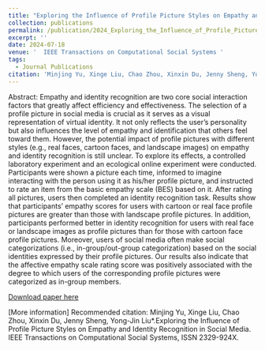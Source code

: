 ```yaml
---
title: "Exploring the Influence of Profile Picture Styles on Empathy and Identity Recognition in Social Media"
collection: publications
permalink: /publication/2024_Exploring_the_Influence_of_Profile_Picture_Styles_on_Empathy_and_Identity_Recognition_in_Social_Media
excerpt: ''
date: 2024-07-18
venue: '  IEEE Transactions on Computational Social Systems '
tags:
  - Journal Publications
citation: 'Minjing Yu, Xinge Liu, Chao Zhou, Xinxin Du, Jenny Sheng, Yong-Jin Liu*.Exploring the Influence of Profile Picture Styles on Empathy and Identity Recognition in Social Media. IEEE Transactions on Computational Social Systems, ISSN 2329-924X.'
---
```


Abstract: Empathy and identity recognition are two core social interaction factors that greatly affect efficiency and effectiveness. The selection of a profile picture in social media is crucial as it serves as a visual representation of virtual identity. It not only reflects the user’s personality but also influences the level of empathy and identification that others feel toward them. However, the potential impact of profile pictures with different styles (e.g., real faces, cartoon faces, and landscape images) on empathy and identity recognition is still unclear. To explore its effects, a controlled laboratory experiment and an ecological online experiment were conducted. Participants were shown a picture each time, informed to imagine interacting with the person using it as his/her profile picture, and instructed to rate an item from the basic empathy scale (BES) based on it. After rating all pictures, users then completed an identity recognition task. Results show that participants’ empathy scores for users with cartoon or real face profile pictures are greater than those with landscape profile pictures. In addition, participants performed better in identity recognition for users with real face or landscape images as profile pictures than for those with cartoon face profile pictures. Moreover, users of social media often make social categorizations (i.e., in-group/out-group categorization) based on the social identities expressed by their profile pictures. Our results also indicate that the affective empathy scale rating score was positively associated with the degree to which users of the corresponding profile pictures were categorized as in-group members.



[Download paper here](http://yongjinliu.github.io/files/2024_Exploring_the_Influence_of_Profile_Picture_Styles_on_Empathy_and_Identity_Recognition_in_Social_Media.pdf)

[More information]
Recommended citation: Minjing Yu, Xinge Liu, Chao Zhou, Xinxin Du, Jenny Sheng, Yong-Jin Liu*.Exploring the Influence of Profile Picture Styles on Empathy and Identity Recognition in Social Media. IEEE Transactions on Computational Social Systems, ISSN 2329-924X.



